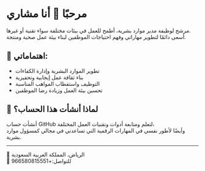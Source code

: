 # مرحبًا 👋 أنا مشاري

مرشح لوظيفة مدير موارد بشرية، أطمح للعمل في بيئات مختلفة سواء تقنية أو غيرها.  
أسعى دائمًا لتطوير مهاراتي وفهم احتياجات الموظفين لبناء بيئة عمل صحية ومنتجة.

## 🧩 اهتماماتي:
- تطوير الموارد البشرية وإدارة الكفاءات
- بناء ثقافة عمل إيجابية وتحفيزية
- التوظيف واستقطاب المواهب المناسبة
- تحسين بيئة العمل وزيادة رضا الموظفين

## 🎯 لماذا أنشأت هذا الحساب؟
أنشأت حساب GitHub لتعلم ومتابعة أدوات وتقنيات العمل المختلفة،  
وأيضًا لأطور نفسي في المهارات الرقمية التي تساعدني في مجالي كمسؤول موارد بشرية.

---

📍 الرياض، المملكة العربية السعودية  
📧 للتواصل:+966580815551
